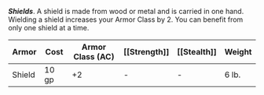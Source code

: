 ***Shields***. A shield is made from wood or metal and is carried in one hand. Wielding a shield increases your Armor Class by 2. You can benefit from only one shield at a time.

| Armor  | Cost  | Armor Class (AC) | [[Strength]] | [[Stealth]] | Weight |
| ------ | ----- | ---------------- | ------------ | ----------- | ------ |
| Shield | 10 gp | +2               | -            | -           | 6 lb.  |